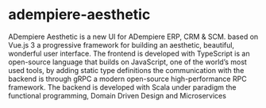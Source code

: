 # adempiere-aesthetic
ADempiere Aesthetic is a new UI for ADempiere ERP, CRM &amp; SCM. based on Vue.js 3 a progressive framework for building an aesthetic, beautiful, wonderful user interface.  The frontend is developed with TypeScript is an open-source language that builds on JavaScript, one of the world’s most used tools, by adding static type definitions the communication with the backend is through gRPC a modern open-source high-performance RPC framework.  The backend is developed with Scala under paradigm the  functional programming, Domain Driven Design  and Microservices
